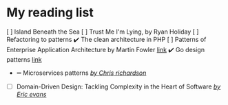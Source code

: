 My reading list
===============

[ ] Island Beneath the Sea
[ ] Trust Me I'm Lying, by Ryan Holiday
[ ] Refactoring to patterns
:heavy_check_mark: The clean architecture in PHP
[ ] Patterns of Enterprise Application Architecture by Martin Fowler [link](https://www.amazon.com/Patterns-Enterprise-Application-Architecture-Martin/dp/0321127420)
:heavy_check_mark: Go design patterns [link](https://www.packtpub.com/application-development/go-design-patterns)
- :heavy_minus_sign: Microservices patterns [*by Chris richardson*](https://chrisrichardson.net/about.html)
- [ ] Domain-Driven Design: Tackling Complexity in the Heart of Software [*by Eric evans*](https://en.wikipedia.org/wiki/Eric_Evans_(technologist))